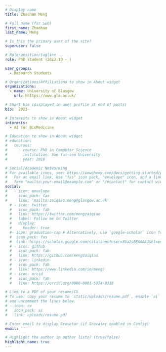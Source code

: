 ```yaml
---
# Display name
title: Zhaohan Meng

# Full name (for SEO)
first_name: Zhaohan
last_name: Meng

# Is this the primary user of the site?
superuser: false

# Role/position/tagline
role: PhD student (2023.10 - )

user_groups:
  - Research Students

# Organizations/Affiliations to show in About widget
organizations:
  - name: University of Glasgow
    url: hhttps://www.gla.ac.uk/

# Short bio (displayed in user profile at end of posts)
bio:  2023-

# Interests to show in About widget
interests:
  - AI for BioMedicine

# Education to show in About widget
# education:
#   courses:
#     - course: PhD in Computer Science
#       institution: Sun Yat-sen University
#       year: 2018

# Social/Academic Networking
# For available icons, see: https://wowchemy.com/docs/getting-started/page-builder/#icons
#   For an email link, use "fas" icon pack, "envelope" icon, and a link in the
#   form "mailto:your-email@example.com" or "/#contact" for contact widget.
social:
#   - icon: envelope
#     icon_pack: fas
#     link: 'mailto:zaiqiao.meng@glasgow.ac.uk'
  # - icon: twitter
  #   icon_pack: fab
  #   link: https://twitter.com/mengzaiqiao
  #   label: Follow me on Twitter
  #   display:
  #     header: true
  #- icon: graduation-cap # Alternatively, use `google-scholar` icon from `ai` icon pack
  #  icon_pack: fas
  #  link: https://scholar.google.com/citations?user=39a2s0EAAAAJ&hl=en
  # - icon: github
  #   icon_pack: fab
  #   link: https://github.com/mengzaiqiao
  # - icon: linkedin
  #   icon_pack: fab
  #   link: https://www.linkedin.com/in/meng/
  # - icon: orcid
  #   icon_pack: fab
  #   link: https://orcid.org/0000-0001-5374-0318

# Link to a PDF of your resume/CV.
# To use: copy your resume to `static/uploads/resume.pdf`, enable `ai` icons in `params.yaml`,
# and uncomment the lines below.
# - icon: cv
#   icon_pack: ai
#   link: uploads/resume.pdf

# Enter email to display Gravatar (if Gravatar enabled in Config)
email: ''

# Highlight the author in author lists? (true/false)
highlight_name: true
---
```


